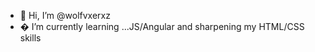 - 👋 Hi, I’m @wolfvxerxz
- � I’m currently learning ...JS/Angular and sharpening my HTML/CSS skills


<!---
wolfvxerxz/wolfvxerxz is a ✨ special ✨ repository because its `README.md` (this file) appears on your GitHub profile.
You can click the Preview link to take a look at your changes.
--->
